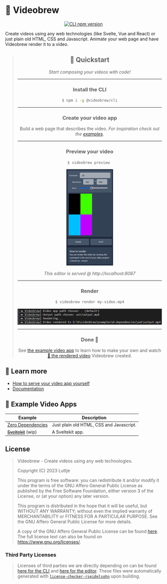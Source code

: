 # 📼 Videobrew

<div align="center">

[![CLI npm version](https://img.shields.io/npm/v/@videobrew/cli)](https://www.npmjs.com/package/@videobrew/cli)

</div>

Create videos using any web technologies (like Svelte, Vue and React) or just plain old HTML, CSS and Javascript. Animate your web page and have Videobrew render it to a video.

> <div align="center">
>
> ## 🚀 Quickstart
> *Start composing your videos with code!*
> 
> <hr>
>
> ### Install the CLI
> 
> ```bash
> $ npm i -g @videobrew/cli
> ```
> 
> <hr> 
>
> ### Create your video app
> Build a web page that describes the video. *For inspiration check out the [examples](#examples).*
> 
> <hr> 
>
> ### Preview your video
> 
> ```bash
> $ videobrew preview 
> ```
> 
> [<img src="./docs/editor-previewing-video-app.png" alt="Previewing a video app" width="150" />](./docs/editor-previewing-video-app.png)
>
> *This editor is served @ http://localhost:8087*
> 
> <hr> 
>
> ### Render
>   
> ```bash
> $ videobrew render my-video.mp4
> ```
>   
> [<img src="./docs/cli-rendering-video-app.png" alt="Rendering a video app" align="middle" width="500" />](./docs/cli-rendering-video-app.png)
> 
> <hr> 
>
> ### Done 🎉
> See [the example video app](./examples/0-dependencies/) to learn how to make your own and watch [📼 the rendered video](./examples/0-dependencies/out/output.mp4) Videobrew created.
>   
> </div>

## 📖 Learn more

* [How to serve your video app yourself](./docs/serving-video-apps.md)
* [Documentation](./docs/index.md)

## <span id="examples">🧪 Example Video Apps</span>
| Example | Description |
| --- | --- |
| [Zero Dependencies](./examples/0-dependencies/) | Just plain old HTML, CSS and Javascript. |
| <s>[Sveltekit](./examples/sveltekit/)</s> (wip) | A Sveltekit app. |

## License

> Videobrew - Create videos using any web technologies.
> 
> Copyright (C) 2023  Luttje
> 
> This program is free software: you can redistribute it and/or modify
> it under the terms of the GNU Affero General Public License as published
> by the Free Software Foundation, either version 3 of the License, or
> (at your option) any later version.
> 
> This program is distributed in the hope that it will be useful,
> but WITHOUT ANY WARRANTY; without even the implied warranty of
> MERCHANTABILITY or FITNESS FOR A PARTICULAR PURPOSE.  See the
> GNU Affero General Public License for more details.
> 
> A copy of the GNU Affero General Public License can be found [here](./LICENSE). 
> The full license text can also be found on <https://www.gnu.org/licenses/>.

### Third Party Licenses
> Licenses of third parties we are directly depending on can be found [here for the CLI](./packages/cli/LICENSES-THIRD-PARTY) and [here for the editor](./packages/editor/LICENSES-THIRD-PARTY). These files were automatically generated with [`license-checker-rseidelsohn`](https://www.npmjs.com/package/license-checker-rseidelsohn) upon building.